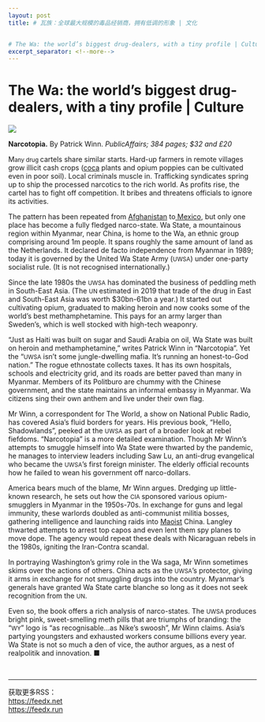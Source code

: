 ```yaml
---
layout: post
title: # 瓦族：全球最大规模的毒品经销商，拥有低调的形象 | 文化


# The Wa: the world’s biggest drug-dealers, with a tiny profile | Culture
excerpt_separator: <!--more-->
---
```



<!--more-->

# The Wa: the world’s biggest drug-dealers, with a tiny profile | Culture

<img src="https://images.weserv.nl/?url=www.economist.com/img/b/1280/720/90/media-assets/image/20240210_CUP504.jpg" /><div></div><p><b>Narcotopia.</b> By Patrick Winn. <i>PublicAffairs; 384 pages; $32 and £20</i></p><p><span>M</span><small>any drug </small>cartels share similar starts. Hard-up farmers in remote villages grow illicit cash crops (<a href="https://www.economist.com/the-americas/2023/08/04/parts-of-colombia-are-now-awash-with-cocaine">coca</a> plants and opium poppies can be cultivated even in poor soil). Local criminals muscle in. Trafficking syndicates spring up to ship the processed narcotics to the rich world. As profits rise, the cartel has to fight off competition. It bribes and threatens officials to ignore its activities. </p><p>The pattern has been repeated from <a href="https://www.economist.com/the-economist-explains/2021/09/01/what-does-taliban-control-mean-for-afghanistans-opium-economy">Afghanistan</a> to<a href="https://www.economist.com/the-americas/2023/05/11/mexicos-gangs-are-becoming-criminal-conglomerates"> Mexico</a>, but only one place has become a fully fledged narco-state. Wa State, a mountainous region within Myanmar, near China, is home to the Wa, an ethnic group comprising around 1m people. It spans roughly the same amount of land as the Netherlands. It declared de facto independence from Myanmar in 1989; today it is governed by the United Wa State Army (<small>UWSA</small>) under one-party socialist rule. (It is not recognised internationally.)</p><div><div><div id="econ-1"></div></div></div><p>Since the late 1980s the <small>UWSA</small> has dominated the business of peddling meth in South-East Asia. (The <small>UN </small>estimated in 2019 that trade of the drug in East and South-East Asia was worth $30bn-61bn a year.) It started out cultivating opium, graduated to making heroin and now cooks some of the world’s best methamphetamine. This pays for an army larger than Sweden’s, which is well stocked with high-tech weaponry.</p><p>“Just as Haiti was built on sugar and Saudi Arabia on oil, Wa State was built on heroin and methamphetamine,” writes Patrick Winn in “Narcotopia”. Yet the “<small>UWSA</small> isn’t some jungle-dwelling mafia. It’s running an honest-to-God nation.” The rogue ethnostate collects taxes. It has its own hospitals, schools and electricity grid, and its roads are better paved than many in Myanmar. Members of its Politburo are chummy with the Chinese government, and the state maintains an informal embassy in Myanmar. Wa citizens sing their own anthem and live under their own flag.</p><p>Mr Winn, a correspondent for The World, a show on National Public Radio, has covered Asia’s fluid borders for years. His previous book, “Hello, Shadowlands”, peeked at the <small>UWSA</small> as part of a broader look at rebel fiefdoms. “Narcotopia” is a more detailed examination. Though Mr Winn’s attempts to smuggle himself into Wa State were thwarted by the pandemic, he manages to interview leaders including Saw Lu, an anti-drug evangelical who became the <small>UWSA</small>’s first foreign minister. The elderly official recounts how he failed to wean his government off narco-dollars.</p><p>America bears much of the blame, Mr Winn argues. Dredging up little-known research, he sets out how the <small>CIA </small>sponsored various opium-smugglers in Myanmar in the 1950s-70s. In exchange for guns and legal immunity, these warlords doubled as anti-communist militia bosses, gathering intelligence and launching raids into <a href="https://www.economist.com/books-and-arts/2019/03/28/the-enduring-influence-of-mao-zedong">Maoist</a> China. Langley thwarted attempts to arrest top capos and even lent them spy planes to move dope. The agency would repeat these deals with Nicaraguan rebels in the 1980s, igniting the Iran-Contra scandal.</p><div><div><div id="econ-2"></div></div></div><p>In portraying Washington’s grimy role in the Wa saga, Mr Winn sometimes skims over the actions of others.<!-- --> China acts as the <small>UWSA</small>’s protector, giving it arms in exchange for not smuggling drugs into the country. Myanmar’s generals have granted Wa State carte blanche so long as it does not seek recognition from the <small>UN</small>. </p><p>Even so, the book offers a rich analysis of narco-states. The <small>UWSA </small>produces bright pink, sweet-smelling meth pills that are triumphs of branding: the “<small>WY</small>” logo is “as recognisable...as Nike’s swoosh”, Mr Winn claims. Asia’s partying youngsters and exhausted workers consume billions every year. Wa State is not so much a den of vice, the author argues, as a nest of realpolitik and innovation. <span>■</span></p><br /><hr /><div>获取更多RSS：<br /><a href="https://feedx.net" style="color: orange;" target="_blank">https://feedx.net</a> <br /><a href="https://feedx.run" style="color: orange;" target="_blank">https://feedx.run</a><br /></div>
